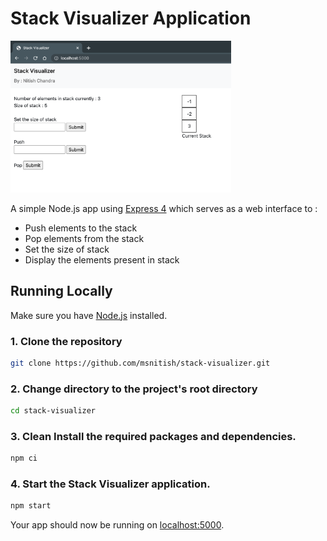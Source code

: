 
# Stack Visualizer Application


<img src="https://raw.githubusercontent.com/msnitish/stack-visualizer/main/public/img/mug_1.png" alt="drawing" width="70%"/>

A simple Node.js app using [Express 4](http://expressjs.com/) which serves as a web interface to :
* Push elements to the stack
* Pop elements from the stack
* Set the size of stack
* Display the elements present in stack

## Running Locally

Make sure you have [Node.js](http://nodejs.org/) installed.
### 1. Clone the repository 
```sh
git clone https://github.com/msnitish/stack-visualizer.git
```
### 2. Change directory to the project's root directory
```sh
cd stack-visualizer
```
### 3. Clean Install the required packages and dependencies.
```sh
npm ci
```
### 4. Start the Stack Visualizer application.
```sh
npm start
```

Your app should now be running on [localhost:5000](http://localhost:5000/).
